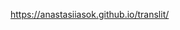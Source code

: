 https://anastasiiasok.github.io/translit/


<a href="https://anastasiiasok.github.io/translit/"></a>

